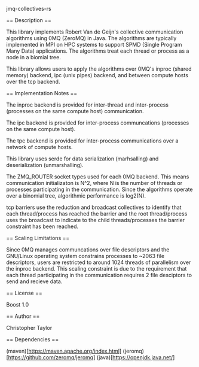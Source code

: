 jmq-collectives-rs

== Description ==

This library implements Robert Van de Geijn's collective communication
algorithms using 0MQ (ZeroMQ) in Java. The algorithms are typically
implemented in MPI on HPC systems to support SPMD (Single Program
Many Data) applications. The algorithms treat each thread or process
as a node in a biomial tree.

This library allows users to apply the algorithms over 0MQ's
inproc (shared memory) backend, ipc (unix pipes) backend, and between
compute hosts over the tcp backend.

== Implementation Notes ==

The inproc backend is provided for inter-thread and inter-process
(processes on the same compute host) communication.

The ipc backend is provided for inter-process communcations
(processes on the same compute host).

The tpc backend is provided for inter-process communications
over a network of compute hosts.

This library uses serde for data serialization (marhsalling) and
deserialization (unmarshalling).

The ZMQ_ROUTER socket types used for each 0MQ backend. This means
communication initializaton is N^2, where N is the number of
threads or processes participating in the communication. Since
the algorithms operate over a binomial tree, algorithmic performance
is log2(N).

tcp barriers use the reduction and broadcast collectives to identify
that each thread/process has reached the barrier and the root
thread/process uses the broadcast to indicate to the child
threads/processes the barrier constraint has been reached.

== Scaling Limitations ==

Since 0MQ manages communcations over file descriptors and the
GNU/Linux operating system constrains processes to ~2063 file
descriptors, users are restricted to around 1024 threads of
parallelism over the inproc backend. This scaling constraint
is due to the requirement that each thread participating in
the communication requires 2 file desciptors to send and recieve
data.

== License ==

Boost 1.0

== Author ==

Christopher Taylor

== Dependencies ==

(maven)[https://maven.apache.org/index.html]
(jeromq)[https://github.com/zeromq/jeromq]
(java)[https://openjdk.java.net/]
